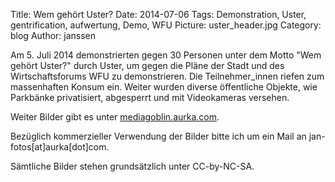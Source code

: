 Title: Wem gehört Uster?
Date: 2014-07-06
Tags: Demonstration, Uster, gentrification, aufwertung, Demo, WFU
Picture: uster_header.jpg
Category: blog
Author: janssen

Am 5. Juli 2014 demonstrierten gegen 30 Personen unter dem Motto "Wem gehört Uster?" durch Uster, um gegen die Pläne der Stadt und des Wirtschaftsforums WFU zu demonstrieren. Die Teilnehmer_innen riefen zum massenhaften Konsum ein. Weiter wurden diverse öffentliche Objekte, wie Parkbänke privatisiert, abgesperrt und mit Videokameras versehen.

Weiter Bilder gibt es unter [mediagoblin.aurka.com](http://mediagoblin.aurka.com/u/janssen/collection/05-07-2014-wem-gehort-uster/).

Bezüglich kommerzieller Verwendung der Bilder bitte ich um ein Mail an jan-fotos[at]aurka[dot]com.

Sämtliche Bilder stehen grundsätzlich unter CC-by-NC-SA.
